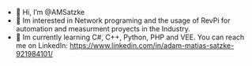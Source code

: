 - 👋 Hi, I’m @AMSatzke
- 👀 Im interested in Network programing and the usage of RevPi for automation and measurment proyects in the Industry.
- 🌱 Im currently learning C#, C++, Python, PHP and VEE. You can reach me on LinkedIn: 
     https://www.linkedin.com/in/adam-matias-satzke-921984101/

<!---
AMSatzke/AMSatzke is a ✨ special ✨ repository because its `README.md` (this file) appears on your GitHub profile.
You can click the Preview link to take a look at your changes.
--->
